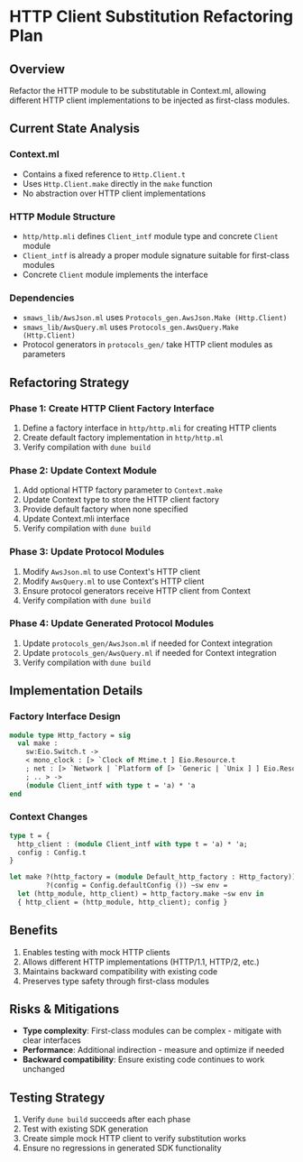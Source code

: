 # HTTP Client Substitution Refactoring Plan

## Overview
Refactor the HTTP module to be substitutable in Context.ml, allowing different HTTP client implementations to be injected as first-class modules.

## Current State Analysis

### Context.ml
- Contains a fixed reference to `Http.Client.t`
- Uses `Http.Client.make` directly in the `make` function
- No abstraction over HTTP client implementations

### HTTP Module Structure
- `http/http.mli` defines `Client_intf` module type and concrete `Client` module
- `Client_intf` is already a proper module signature suitable for first-class modules
- Concrete `Client` module implements the interface

### Dependencies
- `smaws_lib/AwsJson.ml` uses `Protocols_gen.AwsJson.Make (Http.Client)`
- `smaws_lib/AwsQuery.ml` uses `Protocols_gen.AwsQuery.Make (Http.Client)`
- Protocol generators in `protocols_gen/` take HTTP client modules as parameters

## Refactoring Strategy

### Phase 1: Create HTTP Client Factory Interface
1. Define a factory interface in `http/http.mli` for creating HTTP clients
2. Create default factory implementation in `http/http.ml`
3. Verify compilation with `dune build`

### Phase 2: Update Context Module
1. Add optional HTTP factory parameter to `Context.make`
2. Update Context type to store the HTTP client factory
3. Provide default factory when none specified
4. Update Context.mli interface
5. Verify compilation with `dune build`

### Phase 3: Update Protocol Modules
1. Modify `AwsJson.ml` to use Context's HTTP client
2. Modify `AwsQuery.ml` to use Context's HTTP client
3. Ensure protocol generators receive HTTP client from Context
4. Verify compilation with `dune build`

### Phase 4: Update Generated Protocol Modules
1. Update `protocols_gen/AwsJson.ml` if needed for Context integration
2. Update `protocols_gen/AwsQuery.ml` if needed for Context integration
3. Verify compilation with `dune build`

## Implementation Details

### Factory Interface Design
```ocaml
module type Http_factory = sig
  val make : 
    sw:Eio.Switch.t ->
    < mono_clock : [> `Clock of Mtime.t ] Eio.Resource.t
    ; net : [> `Network | `Platform of [> `Generic | `Unix ] ] Eio.Resource.t
    ; .. > ->
    (module Client_intf with type t = 'a) * 'a
end
```

### Context Changes
```ocaml
type t = { 
  http_client : (module Client_intf with type t = 'a) * 'a; 
  config : Config.t 
}

let make ?(http_factory = (module Default_http_factory : Http_factory)) 
         ?(config = Config.defaultConfig ()) ~sw env =
  let (http_module, http_client) = http_factory.make ~sw env in
  { http_client = (http_module, http_client); config }
```

## Benefits
1. Enables testing with mock HTTP clients
2. Allows different HTTP implementations (HTTP/1.1, HTTP/2, etc.)
3. Maintains backward compatibility with existing code
4. Preserves type safety through first-class modules

## Risks & Mitigations
- **Type complexity**: First-class modules can be complex - mitigate with clear interfaces
- **Performance**: Additional indirection - measure and optimize if needed
- **Backward compatibility**: Ensure existing code continues to work unchanged

## Testing Strategy
1. Verify `dune build` succeeds after each phase
2. Test with existing SDK generation
3. Create simple mock HTTP client to verify substitution works
4. Ensure no regressions in generated SDK functionality